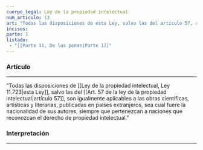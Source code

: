 ```yaml
---
cuerpo_legal: Ley de la propiedad intelectual
num_articulo: 13
art: "Todas las disposiciones de esta Ley, salvo las del artículo 57, son igualmente aplicables a las obras científicas, artísticas y literarias, publicadas en países extranjeros, sea cual fuere la nacionalidad de sus autores, siempre que pertenezcan a naciones que reconozcan el derecho de propiedad intelectual."
incisos: 
parte: 1
listado:
 - "[[Parte 11, De las penas|Parte 1]]"
---
```

### Artículo
---
"Todas las disposiciones de [[Ley de la propiedad intelectual, Ley 11.723|esta Ley]], salvo las del [[Art. 57 de la ley de la propiedad intelectual|artículo 57]], son igualmente aplicables a las obras científicas, artísticas y literarias, publicadas en países extranjeros, sea cual fuere la nacionalidad de sus autores, siempre que pertenezcan a naciones que reconozcan el derecho de propiedad intelectual."


### Interpretación
---
